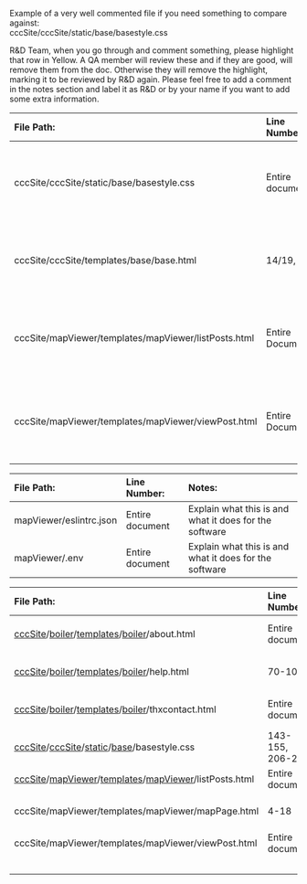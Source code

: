 Example of a very well commented file if you need something to compare against:  
cccSite/cccSite/static/base/basestyle.css

R\&D Team, when you go through and comment something, please highlight that row in Yellow. A QA member will review these and if they are good, will remove them from the doc. Otherwise they will remove the highlight, marking it to be reviewed by R\&D again. Please feel free to add a comment in the notes section and label it as R\&D or by your name if you want to add some extra information.

| File Path: | Line Number: | Notes: |
| :---- | :---- | :---- |
| cccSite/cccSite/static/base/basestyle.css | Entire document | Commenting is inconsistent some parameters are commented, many are not |
| cccSite/cccSite/templates/base/base.html  | 14/19, 28 | I think that these lines could have comments explaining what they do |
| cccSite/mapViewer/templates/mapViewer/listPosts.html | Entire Document | File uncommented, please provide at least a basic overview comment to the document. |
| cccSite/mapViewer/templates/mapViewer/viewPost.html | Entire Document | File uncommented, please provide at least a basic overview comment to the document. |

| File Path: | Line Number: | Notes: |
| :---- | :---- | :---- |
| mapViewer/eslintrc.json | Entire document | Explain what this is and what it does for the software |
| mapViewer/.env | Entire document | Explain what this is and what it does for the software |

| File Path: | Line Number: | Notes: |
| :---- | :---- | :---- |
| [cccSite](https://github.com/SamAlby/ChesapeakeCommunityConnect/tree/main/cccSite)/[boiler](https://github.com/SamAlby/ChesapeakeCommunityConnect/tree/main/cccSite/boiler)/[templates](https://github.com/SamAlby/ChesapeakeCommunityConnect/tree/main/cccSite/boiler/templates)/[boiler](https://github.com/SamAlby/ChesapeakeCommunityConnect/tree/main/cccSite/boiler/templates/boiler)/about.html | Entire document | Requires a basic description |
| [cccSite](https://github.com/SamAlby/ChesapeakeCommunityConnect/tree/main/cccSite)/[boiler](https://github.com/SamAlby/ChesapeakeCommunityConnect/tree/main/cccSite/boiler)/[templates](https://github.com/SamAlby/ChesapeakeCommunityConnect/tree/main/cccSite/boiler/templates)/[boiler](https://github.com/SamAlby/ChesapeakeCommunityConnect/tree/main/cccSite/boiler/templates/boiler)/help.html | 70-102 | Requires a basic description |
| [cccSite](https://github.com/SamAlby/ChesapeakeCommunityConnect/tree/main/cccSite)/[boiler](https://github.com/SamAlby/ChesapeakeCommunityConnect/tree/main/cccSite/boiler)/[templates](https://github.com/SamAlby/ChesapeakeCommunityConnect/tree/main/cccSite/boiler/templates)/[boiler](https://github.com/SamAlby/ChesapeakeCommunityConnect/tree/main/cccSite/boiler/templates/boiler)/thxcontact.html | Entire document | Requires a basic description |
| [cccSite](https://github.com/SamAlby/ChesapeakeCommunityConnect/tree/main/cccSite)/[cccSite](https://github.com/SamAlby/ChesapeakeCommunityConnect/tree/main/cccSite/cccSite)/[static](https://github.com/SamAlby/ChesapeakeCommunityConnect/tree/main/cccSite/cccSite/static)/[base](https://github.com/SamAlby/ChesapeakeCommunityConnect/tree/main/cccSite/cccSite/static/base)/basestyle.css | 143-155, 206-224 | Could use a basic description |
| [cccSite](https://github.com/SamAlby/ChesapeakeCommunityConnect/tree/main/cccSite)/[mapViewer](https://github.com/SamAlby/ChesapeakeCommunityConnect/tree/main/cccSite/mapViewer)/[templates](https://github.com/SamAlby/ChesapeakeCommunityConnect/tree/main/cccSite/mapViewer/templates)/[mapViewer](https://github.com/SamAlby/ChesapeakeCommunityConnect/tree/main/cccSite/mapViewer/templates/mapViewer)/listPosts.html | Entire document | No comments |
| cccSite/mapViewer/templates/mapViewer/mapPage.html | 4-18 | Could use a basic description |
| cccSite/mapViewer/templates/mapViewer/viewPost.html | Entire document | No comments |
|  |  |  |
|  |  |  |
|  |  |  |
|  |  |  |
|  |  |  |

